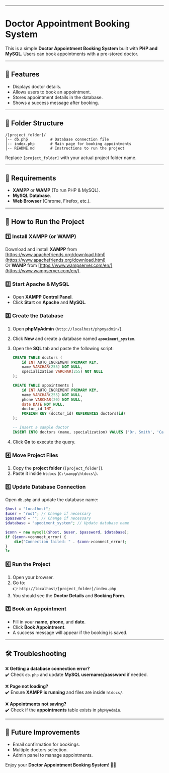 
---

# **Doctor Appointment Booking System**  

This is a simple **Doctor Appointment Booking System** built with **PHP and MySQL**. Users can book appointments with a pre-stored doctor.  

---

## **📌 Features**
- Displays doctor details.  
- Allows users to book an appointment.  
- Stores appointment details in the database.  
- Shows a success message after booking.  

---

## **📁 Folder Structure**
```
/[project_folder]/
│-- db.php          # Database connection file
│-- index.php       # Main page for booking appointments
│-- README.md       # Instructions to run the project
```

Replace `[project_folder]` with your actual project folder name.  

---

## **🔧 Requirements**
- **XAMPP** or **WAMP** (To run PHP & MySQL).  
- **MySQL Database**.  
- **Web Browser** (Chrome, Firefox, etc.).  

---

## **🚀 How to Run the Project**

### **1️⃣ Install XAMPP (or WAMP)**
Download and install **XAMPP** from [https://www.apachefriends.org/download.html](https://www.apachefriends.org/download.html)  
Or **WAMP** from [https://www.wampserver.com/en/](https://www.wampserver.com/en/).  

### **2️⃣ Start Apache & MySQL**
- Open **XAMPP Control Panel**.  
- Click **Start** on **Apache** and **MySQL**.  

### **3️⃣ Create the Database**
1. Open **phpMyAdmin** (`http://localhost/phpmyadmin/`).  
2. Click **New** and create a database named **`apooiment_system`**.  
3. Open the **SQL** tab and paste the following script:  

   ```sql
   CREATE TABLE doctors (
       id INT AUTO_INCREMENT PRIMARY KEY,
       name VARCHAR(255) NOT NULL,
       specialization VARCHAR(255) NOT NULL
   );

   CREATE TABLE appointments (
       id INT AUTO_INCREMENT PRIMARY KEY,
       name VARCHAR(255) NOT NULL,
       phone VARCHAR(20) NOT NULL,
       date DATE NOT NULL,
       doctor_id INT,
       FOREIGN KEY (doctor_id) REFERENCES doctors(id)
   );

   -- Insert a sample doctor
   INSERT INTO doctors (name, specialization) VALUES ('Dr. Smith', 'Cardiologist');
   ```

4. Click **Go** to execute the query.  

### **4️⃣ Move Project Files**
1. Copy the **project folder** (`[project_folder]`).  
2. Paste it inside `htdocs` (`C:\xampp\htdocs\`).  

### **5️⃣ Update Database Connection**
Open `db.php` and update the database name:  

```php
$host = "localhost";
$user = "root"; // Change if necessary
$password = ""; // Change if necessary
$database = "apooiment_system"; // Update database name

$conn = new mysqli($host, $user, $password, $database);
if ($conn->connect_error) {
    die("Connection failed: " . $conn->connect_error);
}
?>
```

### **6️⃣ Run the Project**
1. Open your browser.  
2. Go to:  
   👉 `http://localhost/[project_folder]/index.php`  
3. You should see the **Doctor Details** and **Booking Form**.  

### **7️⃣ Book an Appointment**
- Fill in your **name**, **phone**, and **date**.  
- Click **Book Appointment**.  
- A success message will appear if the booking is saved.  

---

## **🛠️ Troubleshooting**
❌ **Getting a database connection error?**  
✔️ Check `db.php` and update **MySQL username/password** if needed.  

❌ **Page not loading?**  
✔️ Ensure **XAMPP is running** and files are inside `htdocs/`.  

❌ **Appointments not saving?**  
✔️ Check if the **appointments** table exists in `phpMyAdmin`.  

---

## **📌 Future Improvements**
- Email confirmation for bookings.  
- Multiple doctors selection.  
- Admin panel to manage appointments.  

Enjoy your **Doctor Appointment Booking System**! 🎉🚀
